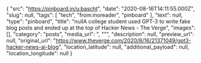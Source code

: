 {
  "src": "https://pinboard.in/u:bascht",
  "date": "2020-08-16T14:11:55.000Z",
  "slug": null,
  "tags": [
    "tech",
    "from:inoreader",
    "pinboard"
  ],
  "text": null,
  "type": "pinboard",
  "title": "nullA college student used GPT-3 to write fake blog posts and ended up at the top of Hacker News - The Verge",
  "images": [],
  "category": "posts",
  "media_url": ", \"\"",
  "description": null,
  "preview_url": null,
  "original_url": "https://www.theverge.com/2020/8/16/21371049/gpt3-hacker-news-ai-blog",
  "location_latitude": null,
  "additional_payload": null,
  "location_longitude": null
}